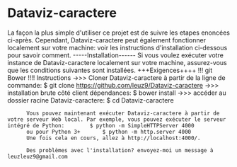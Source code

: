 # Dataviz-caractere

La façon la plus simple d'utiliser ce projet est de suivre les etapes enoncées ci-après.
Cependant, Dataviz-caractere peut également fonctionner localement sur votre machine: voir les instructions d'installation ci-dessous pour savoir comment.
-----Installation------
Si vous voulez exécuter votre instance de Dataviz-caractere localement sur votre machine, assurez-vous que les conditions suivantes sont installées. 
        +++Exigences++++
       !!!  git  Bower  !!!!
Instructions ->>>  Cloner Dataviz-caractere à partir de la ligne de commande: $ git clone https://github.com/leuz9/Dataviz-caractere
             ->>>  installation brute côté client dépendances: $ bower install
             ->>>  accéder au dossier racine Dataviz-caractere: $ cd Dataviz-caractere
          
          Vous pouvez maintenant exécuter Dataviz-caractere à partir de votre serveur Web local. Par exemple, vous pouvez exécuter le serveur intégré de Python:        $ python -m SimpleHTTPServer 4000 
          ou pour Python 3+       $ python -m http.server 4000
          Une fois cela en cours, allez à http://localhost:4000/. 
          
          Des problèmes avec l'installation? envoyez-moi un message à leuzleuz9@gmail.com 
